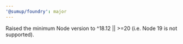 ```yaml
---
'@sumup/foundry': major
---
```


Raised the minimum Node version to ^18.12 || >=20 (i.e. Node 19 is not supported).

